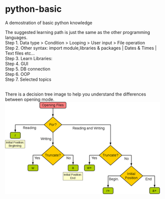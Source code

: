 # python-basic
A demostration of basic python knowledge

The suggested learning path is just the same as the other programming languages. <br/>
Step 1. Data type > Condition > Looping > User input > File operation <br/>
Step 2. Other syntax: import module,libraries & packages | Dates & Times | Text files etc... <br/>
Step 3. Learn Libraries: <br/>
Step 4. GUI <br/>
Step 5. DB connection <br/>
Step 6. OOP <br/>
Step 7. Selected topics  <br/>

<br/>
There is a decision tree image to help you understand the differences between opening mode.<br/>
<img src="https://github.com/saitai0802/python-basic/blob/master/images/openFileMode.png" width="800">
